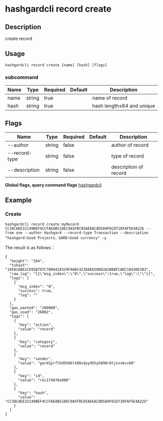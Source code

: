 # hashgardcli record create

## Description

create  record
## Usage
```shell
hashgardcli record create [name] [hash] [flags]
```
### subcommand

| Name          | Type| Required  | Default| Description                               |
| ------------ | ------ | -------- | ------ | -------------------- |
| name         | string | true      |        | name of record   |
| hash  | string | true      |        | hash length≤64 and unique |

## Flags

| Name          | Type| Required  | Default| Description                               |
| --------------- | --------- | -------------------------- | ----------------------- | -------------------------- |
| --author      | string  | false |  |     author of record  |
| --record-type   | string  |  false |   | type of record |
| --description    | string   | false  |   | description of record |

**Global flags, query command flags** [hashgardcli](../README.md)

## Example
### Create
```shell
hashgardcli record create myRecord CC38CAEE32149BEF4CCFAEAB518EC9A5FBC85AE6AC8D5A9F6CD710FAF5E4A22b --from one --author Hashgard --record-type Transaction --description "hashgard:Good Projects，GARD:Good currency" -y
```
The result is as follows：
```shell
{
  "height": "104",
  "txhash": "19581EB61CD91B797C7009410329FA6BC423DAE650D62A28B8FCADC18430E303",
  "raw_log": "[{\"msg_index\":\"0\",\"success\":true,\"log\":\"\"}]",
  "logs": [
    {
      "msg_index": "0",
      "success": true,
      "log": ""
    }
  ],
  "gas_wanted": "200000",
  "gas_used": "26002",
  "tags": [
    {
      "key": "action",
      "value": "record"
    },
    {
      "key": "category",
      "value": "record"
    },
    {
      "key": "sender",
      "value": "gard1prflhd5h66l498vdyy95hyh898r0tjxvv6vc60"
    },
    {
      "key": "id",
      "value": "rec174876e800"
    },
    {
      "key": "hash",
      "value": "CC38CAEE32149BEF4CCFAEAB518EC9A5FBC85AE6AC8D5A9F6CD710FAF5E4A22b"
    }
  ]
}
```
